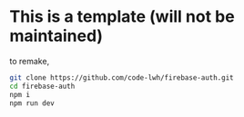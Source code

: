 # This is a template (will not be maintained)

to remake,

```bash
git clone https://github.com/code-lwh/firebase-auth.git
cd firebase-auth 
npm i
npm run dev

```